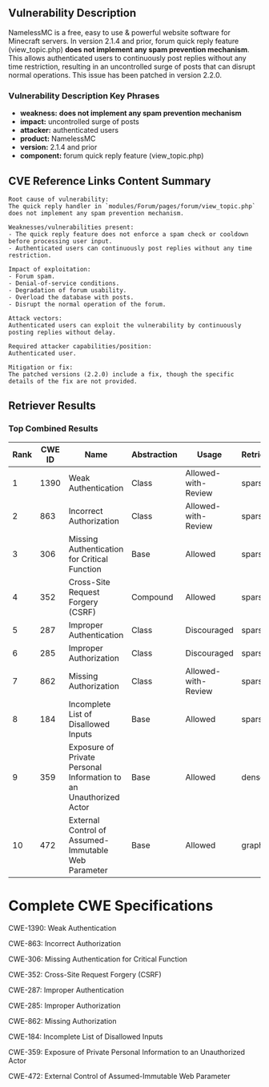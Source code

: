 ## Vulnerability Description
NamelessMC is a free, easy to use & powerful website software for Minecraft servers. In version 2.1.4 and prior, forum quick reply feature (view_topic.php) **does not implement any spam prevention mechanism**. This allows authenticated users to continuously post replies without any time restriction, resulting in an uncontrolled surge of posts that can disrupt normal operations. This issue has been patched in version 2.2.0.

### Vulnerability Description Key Phrases
- **weakness:** **does not implement any spam prevention mechanism**
- **impact:** uncontrolled surge of posts
- **attacker:** authenticated users
- **product:** NamelessMC
- **version:** 2.1.4 and prior
- **component:** forum quick reply feature (view_topic.php)

## CVE Reference Links Content Summary
```
Root cause of vulnerability:
The quick reply handler in `modules/Forum/pages/forum/view_topic.php` does not implement any spam prevention mechanism.

Weaknesses/vulnerabilities present:
- The quick reply feature does not enforce a spam check or cooldown before processing user input.
- Authenticated users can continuously post replies without any time restriction.

Impact of exploitation:
- Forum spam.
- Denial-of-service conditions.
- Degradation of forum usability.
- Overload the database with posts.
- Disrupt the normal operation of the forum.

Attack vectors:
Authenticated users can exploit the vulnerability by continuously posting replies without delay.

Required attacker capabilities/position:
Authenticated user.

Mitigation or fix:
The patched versions (2.2.0) include a fix, though the specific details of the fix are not provided.
```

## Retriever Results

### Top Combined Results

| Rank | CWE ID | Name | Abstraction | Usage  | Retrievers | Individual Scores |
|------|--------|------|-------------|-------|------------|-------------------|
| 1 | 1390 | Weak Authentication | Class | Allowed-with-Review | sparse | 0.316 |
| 2 | 863 | Incorrect Authorization | Class | Allowed-with-Review | sparse | 0.309 |
| 3 | 306 | Missing Authentication for Critical Function | Base | Allowed | sparse | 0.306 |
| 4 | 352 | Cross-Site Request Forgery (CSRF) | Compound | Allowed | sparse | 0.300 |
| 5 | 287 | Improper Authentication | Class | Discouraged | sparse | 0.292 |
| 6 | 285 | Improper Authorization | Class | Discouraged | sparse | 0.292 |
| 7 | 862 | Missing Authorization | Class | Allowed-with-Review | sparse | 0.291 |
| 8 | 184 | Incomplete List of Disallowed Inputs | Base | Allowed | sparse | 0.288 |
| 9 | 359 | Exposure of Private Personal Information to an Unauthorized Actor | Base | Allowed | dense | 0.413 |
| 10 | 472 | External Control of Assumed-Immutable Web Parameter | Base | Allowed | graph | 0.002 |



# Complete CWE Specifications

CWE-1390: Weak Authentication

CWE-863: Incorrect Authorization

CWE-306: Missing Authentication for Critical Function

CWE-352: Cross-Site Request Forgery (CSRF)

CWE-287: Improper Authentication

CWE-285: Improper Authorization

CWE-862: Missing Authorization

CWE-184: Incomplete List of Disallowed Inputs

CWE-359: Exposure of Private Personal Information to an Unauthorized Actor

CWE-472: External Control of Assumed-Immutable Web Parameter